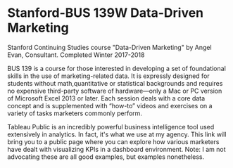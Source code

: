 # Stanford-BUS 139W Data-Driven Marketing
Stanford Continuing Studies course "Data-Driven Marketing" by Angel Evan, Consultant. Completed Winter 2017-2018 

BUS 139 is a course for those interested in developing a set of foundational skills in the use of marketing-related data. It is
expressly designed for students without math,quantitative or statistical backgrounds and requires no expensive third-party software
of hardware—only a Mac or PC version of Microsoft Excel 2013 or later. Each session deals with a core data concept and is
supplemented with “how-to” videos and exercises on a variety of tasks marketers commonly perform.

Tableau Public is an incredibly powerful business intelligence tool used extensively in analytics. In fact, it's what we use at my
agency. This link will bring you to a public page where you can explore how various marketers have dealt with visualizing KPIs in a
dashboard environment. Note: I am not advocating these are all good examples, but examples nonetheless.
